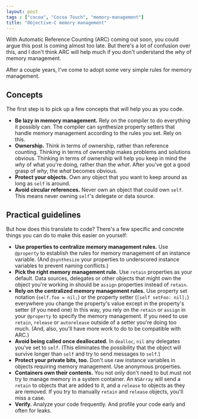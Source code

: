 ```yaml
---
layout: post
tags : ["cocoa", "Cocoa Touch", "memory-management"]
title: "Objective-C memory management"
---
```

With Automatic Reference Counting (ARC) coming out soon, you could argue this post is coming almost too late. But there's a lot of confusion over this, and I don't think ARC will help much if you don't understand the *why* of memory management.

After a couple years, I've come to adopt some very simple rules for memory management.

## Concepts

The first step is to pick up a few concepts that will help you as you code.

* **Be lazy in memory management.** Rely on the compiler to do everything it possibly can. The compiler can synthesize property setters that handle memory management according to the rules you set. Rely on this.
* **Ownership.** Think in terms of ownership, rather than reference counting. Thinking in terms of ownership makes problems and solutions obvious. Thinking in terms of ownership will help you keep in mind the *why* of what you're doing, rather than the *what*. After you've got a good grasp of *why*, the *what* becomes obvious.
* **Protect your objects.** Own any object that you want to keep around as long as `self` is around.
* **Avoid circular references.** Never own an object that could own `self`. This means never owning `self`'s delegate or data source.

## Practical guidelines

But how does this translate to code? There's a few specific and concrete things you can do to make this easier on yourself:

* **Use properties to centralize memory management rules.** Use `@property` to establish the rules for memory management of an instance variable. (And `@synthesize` your properties to underscored instance variables to prevent naming conflicts.)
* **Pick the right memory management rule.** Use `retain` properties as your default. Data sources, delegates or other objects that might own the object you're working in should be `assign` properties instead of `retain`.
* **Rely on the centralized memory management rules.** Use property set notation (`self.foo = nil;`) or the property setter (`[self setFoo: nil];`) everywhere you change the property's value except in the property's setter (if you need one) In this way, you rely on the `retain` or `assign` in your `@property` to specify the memory management. If you need to use `retain`, `release` or `autorelease` outside of a setter you're doing too much. (And, also, you'll have more work to do to be compatible with ARC.)
* **Avoid being called once deallocated.** In `dealloc`, `nil` any delegates you've set to `self`. (This eliminates the possibility that the object will survive longer than `self` and try to send messages to `self`.)
* **Protect your private bits, too.** Don't use raw instance variables in objects requiring memory management. Use anonymous properties.
* **Containers own their contents.** You not only don't need to but must not try to manage memory in a system container. An `NSArray` will send a `retain` to objects that are added to it, and a `release` to objects as they are removed. If you try to manually `retain` and `release` objects, you'll miss a case.
* **Verify.** Analyze your code frequently. And profile your code early and often for leaks.